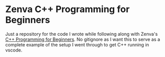 # Zenva C++ Programming for Beginners

Just a repository for the code I wrote while following along with Zenva's [C++ Programming for Beginners](https://academy.zenva.com/course/c-for-beginners/).
No gitignore as I want this to serve as a complete example of the setup I went through to get C++ running in vscode.